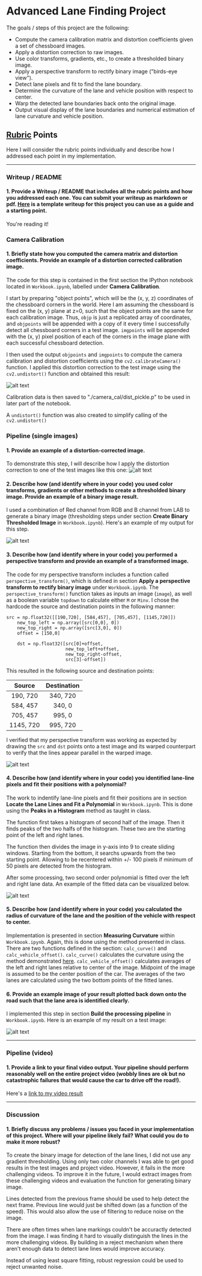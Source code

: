 # Advanced Lane Finding Project

The goals / steps of this project are the following:

* Compute the camera calibration matrix and distortion coefficients given a set of chessboard images.
* Apply a distortion correction to raw images.
* Use color transforms, gradients, etc., to create a thresholded binary image.
* Apply a perspective transform to rectify binary image ("birds-eye view").
* Detect lane pixels and fit to find the lane boundary.
* Determine the curvature of the lane and vehicle position with respect to center.
* Warp the detected lane boundaries back onto the original image.
* Output visual display of the lane boundaries and numerical estimation of lane curvature and vehicle position.

[//]: # (Image References)

[image1]: ./writeup_images/undistort_output.jpg "Undistorted"
[image2]: ./writeup_images/distortion_corrected.jpg "Distortion Corrected"
[image3]: ./writeup_images/binary_combo_example.jpg "Binary Example"
[image4]: ./writeup_images/warped_straight_lines.jpg "Warp Example"
[image5]: ./writeup_images/color_fit_lines.jpg "Fit Visual"
[image6]: ./writeup_images/processed_output.jpg "Output"

## [Rubric](https://review.udacity.com/#!/rubrics/571/view) Points
Here I will consider the rubric points individually and describe how I addressed each point in my implementation.  

---
### Writeup / README

#### 1. Provide a Writeup / README that includes all the rubric points and how you addressed each one.  You can submit your writeup as markdown or pdf.  [Here](https://github.com/udacity/CarND-Advanced-Lane-Lines/blob/master/writeup_template.md) is a template writeup for this project you can use as a guide and a starting point.  

You're reading it!

### Camera Calibration

#### 1. Briefly state how you computed the camera matrix and distortion coefficients. Provide an example of a distortion corrected calibration image.

The code for this step is contained in the first section the IPython notebook located in `Workbook.ipynb`, labelled under **Camera Calibration**.

I start by preparing "object points", which will be the (x, y, z) coordinates of the chessboard corners in the world. Here I am assuming the chessboard is fixed on the (x, y) plane at z=0, such that the object points are the same for each calibration image.  Thus, `objp` is just a replicated array of coordinates, and `objpoints` will be appended with a copy of it every time I successfully detect all chessboard corners in a test image.  `imgpoints` will be appended with the (x, y) pixel position of each of the corners in the image plane with each successful chessboard detection.  

I then used the output `objpoints` and `imgpoints` to compute the camera calibration and distortion coefficients using the `cv2.calibrateCamera()` function.  I applied this distortion correction to the test image using the `cv2.undistort()` function and obtained this result:

![alt text][image1]

Calibration data is then saved to "./camera_cal/dist_pickle.p" to be used in later part of the notebook.

A `undistort()` function was also created to simplify calling of the `cv2.undistort()`

### Pipeline (single images)

#### 1. Provide an example of a distortion-corrected image.
To demonstrate this step, I will describe how I apply the distortion correction to one of the test images like this one:
![alt text][image2]

#### 2. Describe how (and identify where in your code) you used color transforms, gradients or other methods to create a thresholded binary image.  Provide an example of a binary image result.
I used a combination of Red channel from RGB and B channel from LAB to generate a binary image (thresholding steps under section **Create Binary Thresholded Image** in `Workbook.ipynb`).  Here's an example of my output for this step.

![alt text][image3]

#### 3. Describe how (and identify where in your code) you performed a perspective transform and provide an example of a transformed image.

The code for my perspective transform includes a function called `perspective_transform()`, which is defined in section **Apply a perspective transform to rectify binary image** under `Workbook.ipynb`.  The `perspective_transform()` function takes as inputs an image (`image`), as well as a boolean variable `topdown` to calculate either `M` or `Minv`.  I chose the hardcode the source and destination points in the following manner:

```
src = np.float32([[190,720], [584,457], [705,457], [1145,720]])
    new_top_left = np.array([src[0,0], 0])
    new_top_right = np.array([src[3,0], 0])
    offset = [150,0]

    dst = np.float32([src[0]+offset,
                      new_top_left+offset,
                      new_top_right-offset,
                      src[3]-offset])
```
This resulted in the following source and destination points:

| Source        | Destination   |
|:-------------:|:-------------:|
| 190, 720      | 340, 720 |
| 584, 457      | 340, 0 |
| 705, 457      | 995, 0 |
| 1145, 720     | 995, 720 |

I verified that my perspective transform was working as expected by drawing the `src` and `dst` points onto a test image and its warped counterpart to verify that the lines appear parallel in the warped image.

![alt text][image4]

#### 4. Describe how (and identify where in your code) you identified lane-line pixels and fit their positions with a polynomial?

The work to indentify lane-line pixels and fit their positions are in section **Locate the Lane Lines and Fit a Polynomial** in `Workbook.ipynb`. This is done using the **Peaks in a Histogram** method as taught in class.

The function first takes a histogram of second half of the image. Then it finds peaks of the two halfs of the histogram. These two are the starting point of the left and right lanes.

The function then divides the image in y-axis into 9 to create sliding windows. Starting from the bottom, it searchs upwards from the two starting point. Allowing to be recentered within +/- 100 pixels if minimum of 50 pixels are detected from the histogram.

After some processing, two second order polynomial is fitted over the left and right lane data. An example of the fitted data can be visualized below.

![alt text][image5]

#### 5. Describe how (and identify where in your code) you calculated the radius of curvature of the lane and the position of the vehicle with respect to center.

Implementation is presented in section **Measuring Curvature** within `Workbook.ipynb`. Again, this is done using the method presented in class. There are two functions defined in the section: `calc_curve()` and `calc_vehicle_offset()`. `calc_curve()` calculates the curvature using the method demonstrated [here](http://www.intmath.com/applications-differentiation/8-radius-curvature.php). `calc_vehicle_offset()` calculates averages of the left and right lanes relative to center of the image. Midpoint of the image is assumed to be the center position of the car. The averages of the two lanes are calculated using the two bottom points of the fitted lanes.

#### 6. Provide an example image of your result plotted back down onto the road such that the lane area is identified clearly.

I implemented this step in section **Build the processing pipeline** in `Workbook.ipynb`. Here is an example of my result on a test image:

![alt text][image6]

---

### Pipeline (video)

#### 1. Provide a link to your final video output.  Your pipeline should perform reasonably well on the entire project video (wobbly lines are ok but no catastrophic failures that would cause the car to drive off the road!).

Here's a [link to my video result](https://github.com/jaxanc/CarND-Advanced-Lane-Lines/blob/master/processed_project_video.mp4)

---

### Discussion

#### 1. Briefly discuss any problems / issues you faced in your implementation of this project.  Where will your pipeline likely fail?  What could you do to make it more robust?

To create the binary image for detection of the lane lines, I did not use any gradient thresholding. Using only two color channels I was able to get good results in the test images and project video. However, it fails in the more challenging videos. To improve it in the future, I would extract images from these challenging videos and evaluation the function for generating binary image.

Lines detected from the previous frame should be used to help detect the next frame. Previous line would just be shifted down (as a function of the speed). This would also allow the use of filtering to reduce noise on the image.

There are often times when lane markings couldn't be accuractly detected from the image. I was finding it hard to visually distinguish the lines in the more challenging videos. By building in a reject mechanism when there aren't enough data to detect lane lines would improve accuracy.

Instead of using least square fitting, robust regression could be used to reject unwanted noise.
